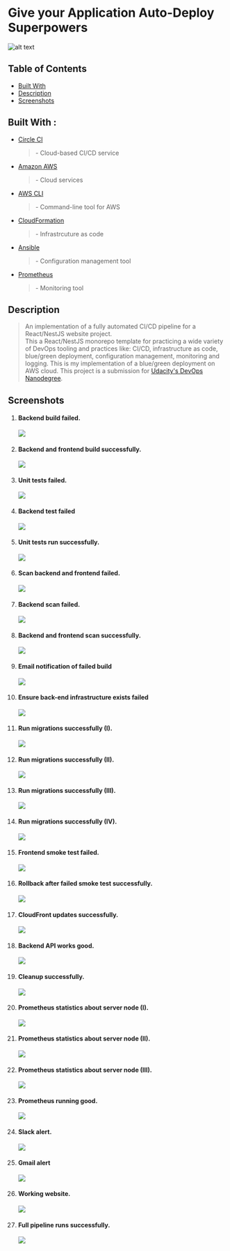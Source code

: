 # Give your Application Auto-Deploy Superpowers

![alt text](./Images/udapeople.png)

<h2>Table of Contents</h2>
<ul>
  <li><a href="#built-with--">Built With</a></li>
  <li><a href="#Description">Description</a></li>
  <li><a href="#Screenshots">Screenshots</a></li>
</ul>

<h2 href="#BuiltWith">Built With : </h2>
<ul>
  <li><a href="www.circleci.com">Circle CI</a><blockquote> <p> - Cloud-based CI/CD service </blockquote> </p></li>
  <li><a href="https://aws.amazon.com/">Amazon AWS</a><blockquote> <p> - Cloud services</blockquote> </p></li>
  <li><a href="https://aws.amazon.com/cli/">AWS CLI</a><blockquote> <p> - Command-line tool for AWS</blockquote> </p></li>
  <li><a href="https://aws.amazon.com/cloudformation/">CloudFormation</a><blockquote> <p> - Infrastrcuture as code</blockquote> </p></li>
  <li><a href="https://www.ansible.com/">Ansible</a><blockquote> <p> - Configuration management tool</blockquote> </p></li>
  <li><a href="https://prometheus.io/">Prometheus</a><blockquote> <p> - Monitoring tool</blockquote> </p></li>
</ul>

<h2 href="#Description">Description</h2>
<blockquote> <p> An implementation of a fully automated CI/CD pipeline for a React/NestJS website project. <br>
This a React/NestJS monorepo template for practicing a wide variety of DevOps tooling and practices like: CI/CD, infrastructure as code, blue/green deployment, configuration management, monitoring and logging. This is my implementation of a blue/green deployment on AWS cloud. This project is a submission for <a href="https://www.udacity.com/course/cloud-dev-ops-nanodegree--nd9991">Udacity's DevOps Nanodegree</a>.
</p> </blockquote>

<h2 href="#Screenshots">Screenshots</h2>
<ol>
<li>
  <h4>Backend build failed.</h4>
  <img src="./Images/SCREENSHOT01 (Backend build failed).PNG">
</li>
<li>
  <h4>Backend and frontend build successfully.</h4>
  <img src="./Images/Backend and frontend builds success.PNG">
</li>
<li>
  <h4>Unit tests failed.</h4>
  <img src="./Images/Unit tests failed.PNG">
</li>
<li>
  <h4>Backend test failed</h4>
  <img src="./Images/SCREENSHOT02 (Backend test failed).PNG">
</li>
<li>
  <h4>Unit tests run successfully.</h4>
  <img src="./Images/Unit tests success.PNG">
</li>
<li>
  <h4>Scan backend and frontend failed.</h4>
  <img src="./Images/Scan backend and frontend failed.PNG">
</li>
<li>
  <h4>Backend scan failed.</h4>
  <img src="./Images/SCREENSHOT03 (Backend scan failed).PNG">
</li>
<li>
  <h4>Backend and frontend scan successfully.</h4>
  <img src="./Images/Backend and frontend scans success.PNG">
</li>
<li>
  <h4>Email notification of failed build</h4>
  <img src="./Images/SCREENSHOT04 (Email notification of failed build).PNG">
</li>
<li>
  <h4>Ensure back-end infrastructure exists failed</h4>
  <img src="./Images/SCREENSHOT05 (Ensure back-end infrastructure exists failed).PNG">
</li>
<li>
  <h4>Run migrations successfully (I).</h4>
  <img src="./Images/Run migrations success 1.PNG">
</li>
<li>
  <h4>Run migrations successfully (II).</h4>
  <img src="./Images/Run migrations success 2.PNG">
</li>
<li>
  <h4>Run migrations successfully (III).</h4>
  <img src="./Images/Run migrations success 3.PNG">
</li>
<li>
  <h4>Run migrations successfully (IV).</h4>
  <img src="./Images/Run migrations success 4.PNG">
</li>
<li>
  <h4>Frontend smoke test failed.</h4>
  <img src="./Images/SCREENSHOT06 (Frontend smoke test failed).PNG">
</li>
<li>
  <h4>Rollback after failed smoke test successfully.</h4>
  <img src="./Images/SCREENSHOT07 (Rollback after failed smoke test successfully).PNG">
</li>
<li>
  <h4>CloudFront updates successfully.</h4>
  <img src="./Images/SCREENSHOT08 (CloudFront update successfully).PNG">
</li>
<li>
  <h4>Backend API works good.</h4>
  <img src="./Images/URL04_SCREENSHOT (backend api works good).PNG">
</li>
<li>
  <h4>Cleanup successfully.</h4>
  <img src="./Images/SCREENSHOT09 (Cleanup).PNG">
</li>
<li>
  <h4>Prometheus statistics about server node (I).</h4>
  <img src="./Images/SCREENSHOT11 (Part 1).PNG">
</li>
<li>
  <h4>Prometheus statistics about server node (II).</h4>
  <img src="./Images/SCREENSHOT11 (Part 2).PNG">
</li>
<li>
  <h4>Prometheus statistics about server node (III).</h4>
  <img src="./Images/SCREENSHOT11 (Part 3).PNG">
</li>
<li>
  <h4>Prometheus running good.</h4>
  <img src="./Images/URL05_SCREENSHOT (Prometheus running good).PNG">
</li>
<li>
  <h4>Slack alert.</h4>
  <img src="./Images/SCREENSHOT12 (Slack alert).PNG">
</li>
<li>
  <h4>Gmail alert</h4>
  <img src="./Images/SCREENSHOT12 (Gmail alert).PNG">
</li>
<li>
  <h4>Working website.</h4>
  <img src="./Images/Working website.PNG">
</li>
<li>
  <h4>Full pipeline runs successfully.</h4>
  <img src="./Images/Full pipeline.PNG">
</li>
</ol>
